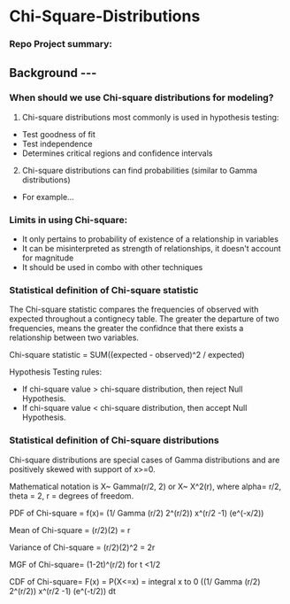 # Chi-Square-Distributions
### Repo Project summary:

## Background ---
### When should we use Chi-square distributions for modeling?
1. Chi-square distributions most commonly is used in hypothesis testing:
  - Test goodness of fit
  - Test independence
  - Determines critical regions and confidence intervals
2. Chi-square distributions can find probabilities (similar to Gamma distributions)
  - For example...

### Limits in using Chi-square:
- It only pertains to probability of existence of a relationship in variables
- It can be misinterpreted as strength of relationships, it doesn't account for magnitude
- It should be used in combo with other techniques

### Statistical definition of Chi-square statistic
The Chi-square statistic compares the frequencies of observed with expected throughout a contignecy table. The greater the departure of two frequencies, means the greater the confidnce that there exists a relationship between two variables.

Chi-square statistic = SUM((expected - observed)^2 / expected)

Hypothesis Testing rules:
- If chi-square value > chi-square distribution, then reject Null Hypothesis.
- If chi-square value < chi-square distribution, then accept Null Hypothesis.

### Statistical definition of Chi-square distributions
Chi-square distributions are special cases of Gamma distributions and are positively skewed with support of x>=0.

Mathematical notation is X~ Gamma(r/2, 2) or X~ X^2(r), where alpha= r/2, theta = 2, r = degrees of freedom.

PDF of Chi-square = f(x)= (1/ Gamma (r/2) 2^(r/2)) x^(r/2 -1) (e^(-x/2))

Mean of Chi-square = (r/2)(2) = r

Variance of Chi-square = (r/2)(2)^2 = 2r

MGF of Chi-square= (1-2t)^(r/2) for t <1/2

CDF of Chi-square= F(x) = P(X<=x) = integral x to 0 ((1/ Gamma (r/2) 2^(r/2)) x^(r/2 -1) (e^(-t/2)) dt

